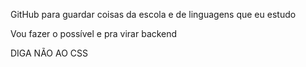 <p> GitHub para guardar coisas da escola e de linguagens que eu estudo</p>

<p> Vou fazer o possível e pra virar backend</p>

<p> DIGA NÃO AO CSS</p>

